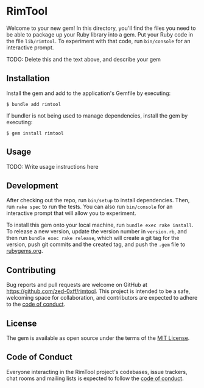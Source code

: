 # RimTool

Welcome to your new gem! In this directory, you'll find the files you need to be able to package up your Ruby library into a gem. Put your Ruby code in the file `lib/rimtool`. To experiment with that code, run `bin/console` for an interactive prompt.

TODO: Delete this and the text above, and describe your gem

## Installation

Install the gem and add to the application's Gemfile by executing:

    $ bundle add rimtool

If bundler is not being used to manage dependencies, install the gem by executing:

    $ gem install rimtool

## Usage

TODO: Write usage instructions here

## Development

After checking out the repo, run `bin/setup` to install dependencies. Then, run `rake spec` to run the tests. You can also run `bin/console` for an interactive prompt that will allow you to experiment.

To install this gem onto your local machine, run `bundle exec rake install`. To release a new version, update the version number in `version.rb`, and then run `bundle exec rake release`, which will create a git tag for the version, push git commits and the created tag, and push the `.gem` file to [rubygems.org](https://rubygems.org).

## Contributing

Bug reports and pull requests are welcome on GitHub at https://github.com/zed-0xff/rimtool. This project is intended to be a safe, welcoming space for collaboration, and contributors are expected to adhere to the [code of conduct](https://github.com/zed-0xff/rimtool/blob/master/CODE_OF_CONDUCT.md).

## License

The gem is available as open source under the terms of the [MIT License](https://opensource.org/licenses/MIT).

## Code of Conduct

Everyone interacting in the RimTool project's codebases, issue trackers, chat rooms and mailing lists is expected to follow the [code of conduct](https://github.com/zed-0xff/rimtool/blob/master/CODE_OF_CONDUCT.md).
